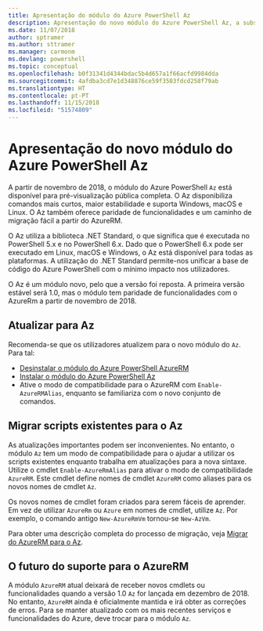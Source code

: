 ```yaml
---
title: Apresentação do módulo do Azure PowerShell Az
description: Apresentação do novo módulo do Azure PowerShell Az, a substituição do módulo AzureRM.
ms.date: 11/07/2018
author: sptramer
ms.author: sttramer
ms.manager: carmonm
ms.devlang: powershell
ms.topic: conceptual
ms.openlocfilehash: b0f31341d4344bdac5b4d657a1f66acfd9984dda
ms.sourcegitcommit: 4afdba3cd7e1d348876ce59f3503fdcd258f79ab
ms.translationtype: HT
ms.contentlocale: pt-PT
ms.lasthandoff: 11/15/2018
ms.locfileid: "51574809"
---
```

# <a name="introducing-the-new-azure-powershell-az-module"></a>Apresentação do novo módulo do Azure PowerShell Az

A partir de novembro de 2018, o módulo do Azure PowerShell `Az` está disponível para pré-visualização pública completa.
O Az disponibiliza comandos mais curtos, maior estabilidade e suporta Windows, macOS e Linux. O Az também oferece paridade de funcionalidades e um caminho de migração fácil a partir do AzureRM.

O Az utiliza a biblioteca .NET Standard, o que significa que é executada no PowerShell 5.x e no PowerShell 6.x.
Dado que o PowerShell 6.x pode ser executado em Linux, macOS e Windows, o Az está disponível para todas as plataformas.
A utilização do .NET Standard permite-nos unificar a base de código do Azure PowerShell com o mínimo impacto nos utilizadores.

O Az é um módulo novo, pelo que a versão foi reposta. A primeira versão estável será 1.0, mas o módulo tem paridade de funcionalidades com o AzureRm a partir de novembro de 2018.

## <a name="upgrade-to-az"></a>Atualizar para Az

Recomenda-se que os utilizadores atualizem para o novo módulo do `Az`. Para tal:

* [Desinstalar o módulo do Azure PowerShell AzureRM](/powershell/azure/uninstall-azurerm-ps)
* [Instalar o módulo do Azure PowerShell Az](/powershell/azure/install-az-ps)
* Ative o modo de compatibilidade para o AzureRM com `Enable-AzureRMAlias`, enquanto se familiariza com o novo conjunto de comandos.

## <a name="migrate-existing-scripts-to-az"></a>Migrar scripts existentes para o Az

As atualizações importantes podem ser inconvenientes. No entanto, o módulo `Az` tem um modo de compatibilidade para o ajudar a utilizar os scripts existentes enquanto trabalha em atualizações para a nova sintaxe. Utilize o cmdlet `Enable-AzureRmAlias` para ativar o modo de compatibilidade `AzureRM`. Este cmdlet define nomes de cmdlet `AzureRM` como aliases para os novos nomes de cmdlet `Az`.

Os novos nomes de cmdlet foram criados para serem fáceis de aprender. Em vez de utilizar `AzureRm` ou `Azure` em nomes de cmdlet, utilize `Az`. Por exemplo, o comando antigo `New-AzureRmVm` tornou-se `New-AzVm`.

Para obter uma descrição completa do processo de migração, veja [Migrar do AzureRM para o Az](migrate-from-azurerm-to-az.md).

## <a name="the-future-of-support-for-azurerm"></a>O futuro do suporte para o AzureRM

A módulo `AzureRM` atual deixará de receber novos cmdlets ou funcionalidades quando a versão 1.0 `Az` for lançada em dezembro de 2018. No entanto, `AzureRM` ainda é oficialmente mantida e irá obter as correções de erros. Para se manter atualizado com os mais recentes serviços e funcionalidades do Azure, deve trocar para o módulo `Az`.